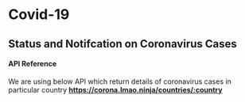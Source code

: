 # Covid-19
## Status and Notifcation on Coronavirus Cases

#### API Reference
We are using below API which return details of coronavirus cases in particular country
**https://corona.lmao.ninja/countries/:country** 
